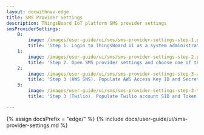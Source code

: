 ```yaml
---
layout: docwithnav-edge
title: SMS Provider Settings
description: ThingsBoard IoT platform SMS provider settings
smsProviderSettings:
    0:
        image: /images/user-guide/ui/sms/sms-provider-settings-step-1.png 
        title: 'Step 1. Login to ThingsBoard UI as a system administrator. Open system settings.'
    1:
        image: /images/user-guide/ui/sms/sms-provider-settings-step-2.png
        title: 'Step 2. Open SMS provider settings and choose one of the available providers: AWS SNS or Twilio.'
    2:
        image: /images/user-guide/ui/sms/sms-provider-settings-step-3-aws.png
        title: 'Step 3 (AWS SNS). Populate AWS Access Key ID and Secret access key if you have chosen AWS SNS. Click "Save" button.'
    3:
        image: /images/user-guide/ui/sms/sms-provider-settings-step-3-twilio.png
        title: 'Step 3 (Twilio). Populate Twilio account SID and Token. Specify phone number that will be used as a "sender". Click "Save" button.'

---
```


{% assign docsPrefix = "edge/" %}
{% include docs/user-guide/ui/sms-provider-settings.md %}